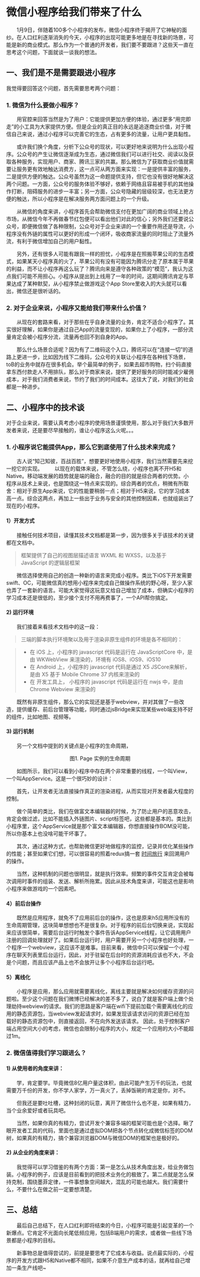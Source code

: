 # 微信小程序给我们带来了什么

&emsp;&emsp;1月9日，伴随着100多个小程序的发布，微信小程序终于揭开了它神秘的面纱。在人口红利逐渐消失的今天，小程序的出现可能更多地是在寻找新的场景，可能是新的商业模式。那么作为一个普通的开发者，我们要不要跟进？这些天一直在思考这个问题，下面就谈一谈我的想法。

## 一、我们是不是需要跟进小程序

我觉得要回答这个问题，首先需要思考两个问题：

### 1. 微信为什么要做小程序？

&emsp;&emsp;用官腔来回答当然是为了用户：它能提供更加方便的体验，通过更多“用完即走”的小工具为大家提供方便。但是企业的真正目的永远是追逐商业价值，对于微信自己来说，通过小程序可以完善它的生态，占有更多的流量，让用户更具黏性。

&emsp;&emsp;或许我们换个角度，分析下公众号的现状，可以更好地来说明为什么出现小程序。公众号的产生让微信逐渐成为生态，通过微信我们可以进行社交、阅读以及获取各种服务，实现用户、商家、腾讯三家的共赢。那么微信为了获取商业价值就需要让服务更有效地触达消费方，这一点可从两方面来实现：一是提供丰富的服务，二是提供方便的触达。公众号虽然为这一命题提供支持，但它也没有很好地解决这两个问题。一方面，公众号的服务体验不够好，依赖于网络且容易被手机的其他操作打断，阻碍服务的进步一丰富；另一方面，公众号隐藏的层级较深，也无法更方便的触达，所以小程序是在解决服务两方面问题上的一个升级。

&emsp;&emsp;从微信的角度来讲，小程序首先会帮助微信支付在更加广阔的商业领域上抢占市场，从微信今年不再做春节红包便可以看出他们对此的信心；另外我们还要说公众号，即便微信做了各种限制，公众号对于企业来讲的一个重要作用还是导流，小程序没有外链的属性可以更好的形成一个闭环，吸收商家流量的同时阻止了流量外流，有利于微信增加自己的用户黏性。

&emsp;&emsp;另外，还有很多人可能有跟我一样的担忧，小程序是在照搬苹果公司的生态模式，如果某天小程序真的火了，苹果公司有没有可能因为腾讯分走了原本属于苹果的利益，而不让小程序再这么玩了？腾讯向来是遵守各种政策的“模范”，我认为这点我们可能不用担心。小程序从提出到上线用了一年的时间，这期间腾讯肯定与苹果达成了某种默契，从小程序禁止做游戏这个App Store里收入的大头就可以看出，微信还是很听话的。

### 2. 对于企业来说，小程序又能给我们带来什么价值？

&emsp;&emsp;从现在的套路来看，对于那些在乎自身流量的业务，肯定不适合小程序了。其实很好理解，如果你是通过自己App的流量变现的，如果你上了小程序，一部分流量肯定会被小程序分流，流量再也回不到自身的App。

&emsp;&emsp;那么什么场景合适呢？因为有了二维码这个入口，腾讯可以在“连接一切”的道路上更进一步，比如因为线下二维码，公众号的关联让小程序在各种线下场景，toB的业务中就存在很多机会。举个最简单的例子，如果去超市购物，扫个码直接拿东西付款走人不用排队，那么对于商家来说，提供了更好服务的同时能减少雇佣成本，对于我们消费者来说，节约了我们的时间成本。这往大了说，对我们的社会都是一种进步。

## 二、小程序中的技术谈

对于企业来说，需要认真考虑小程序的使用场景谨慎使用，那么对于我们大多数开发者来说，还是要尽早接触的，谁让小程序这么火呢。。。

### 1. 小程序说它能提供App，那么它到底使用了什么技术来完成？

&emsp;&emsp;古人说“知己知彼，百战百胜”，想要更好地使用小程序，我们当然需要先来挖一挖它的实现。
&emsp;&emsp;以现在的载体来说，不管怎么绕，小程序也离不开H5和Native。移动端发展的趋势就是端的融合，融合的目的就是综合两者的优势。小程序从技术上来说，也是围绕这一特点来实现的。综合两者的优点，稍微有所取舍：相对于原生App来说，它的性能要稍弱一点；相对于H5来说，它的学习成本高一点。综合这两点，再加上一些出于业务与安全的其他控制因素，也就组装出了现在的小程序。

#### 1）开发方式

&emsp;&emsp;接触任何技术项目，读懂其技术文档都是第一步，因为很多关于该技术的关键都在文档中。

> 框架提供了自己的视图层描述语言 WXML 和 WXSS，以及基于 JavaScript 的逻辑层框架

&emsp;&emsp;微信选择使用自己的创造一种新的语言来完成小程序。类比下iOS下开发需要swift、OC，可能微信真的想用小程序来完成自己做操作系统的野心呀，至少人家也弄了一套新的语言。可能大家觉得这玩意又给自己增加了成本，但确实小程序的学习成本还是很低的，至少接个支付不用再费事了，一个API帮你搞定。

#### 2) 运行环境

&emsp;&emsp;我们接着来看技术文档中的这一段：

> 三端的脚本执行环境聚以及用于渲染非原生组件的环境是各不相同的：

> * 在 iOS 上，小程序的 javascript 代码是运行在 JavaScriptCore 中，是由 WKWebView 来渲染的，环境有 iOS8、iOS9、iOS10
> * 在 Android 上，小程序的 javascript 代码是通过 X5 JSCore来解析，是由 X5 基于 Mobile Chrome 37 内核来渲染的
> * 在 开发工具上， 小程序的 javascript 代码是运行在 nwjs 中，是由 Chrome Webview 来渲染的

&emsp;&emsp;既然有非原生组件，那么它的实现还是基于webview，并对其做了一些改造，提供缓存、前后台管理等功能，同时通过jsBridge来实现某些web端支持不好的组件，比如地图、视频等。

#### 3) 运行机制

&emsp;&emsp;另一个文档中提到的关键点是小程序的生命周期，

<div align=center><img src="./mina-lifecycle.png" alt="" /><div align=center>图1. Page 实例的生命周期</div></div>

&emsp;&emsp;如图所示，我们可以看到小程序中存在两个非常重要的线程，一个叫View，一个叫AppService。这是一个很巧妙的设计：

&emsp;&emsp;首先，让开发者无法直接操作真正的渲染进程，从而实现对开发者最大程度的控制。

&emsp;&emsp;做个简单的类比，我们在做富文本编辑器的时候，为了防止用户的恶意攻击，肯定会做过滤，比如不能插入外链图片、script标签吧，这些都是基本的。类比到小程序里，这个AppService就是那个富文本编辑器，你想直接操作BOM没可能，所以你基本上也没啥可能干坏事了。

&emsp;&emsp;其次，通过这种方式，也帮助微信更好地做程序的监控，记录并优化某些操作的性能；甚至如果它们想，可以很容易的照着redux搞一套 [时间旅行](http://www.ibm.com/developerworks/cn/web/wa-manage-state-with-redux-p4-david-geary/index.html) 来回溯用户的操作。

&emsp;&emsp;当然，这种机制的问题也很明显，就是执行效率。频繁的事件交互肯定会被每次调用时事件的组装、发送、解析所拖累。因此从技术角度来讲，可能这也是影响小程序来做游戏的一个因素吧。

#### 4）前后台操作

&emsp;&emsp;既然是应用程序，就免不了应用前后台的操作，这也是原来h5应用所没有的生命周期管理，这块简单想想也不是很复杂。对于程序的前后台切换来说，实现起来应该很简单，需要后台运行时触发个事件告诉AppService线程，让它调用用户注册的回调处理就好了。如果后台运行时，用户需要开另一个小程序也好处理，一个程序一个webview，这应该不是难事。目前来看，微信中只可以保留一个小程序在聊天列表里后台运行，因此，对于驻留在后台时的资源消耗应该也不大，不会是个问题，而且应该产品上也不会放开让多个小程序后台运行吧。

#### 5）离线化

&emsp;&emsp;小程序是应用，那么应用就需要离线化，离线主要就是解决如何缓存资源的问题啦。至少这个问题在我们微博已经解决的差不多了，说白了就是客户端上做个处理劫持webview的请求。我们的思路是客户端在wifi下提前加载个需要离线化的应用的静态资源包，当webview发起请求时，如果发现该请求访问的资源已经在加载好的静态资源包中，则直接返回，不在向外发送该请求。
因此，处于控制客户端占用空间大小的考虑，微信也会限制小程序的大小，规定一个应用的大小不能超过1m。

### 2. 微信值得我们学习跟进么？

#### 1) 从使用者的角度来讲：

&emsp;&emsp;学，肯定要学。毕竟微信8亿用户量这体积，由此可能产生万千的玩法，也就需要万千份的开发，你不学人家学，万一真火了，丢掉饭碗的肯定是你，对不。

&emsp;&emsp;但我还是要吐吐槽，这种封闭的玩意，离开了微信什么也不是，如果有精力，当个业余爱好或者玩具吧。

&emsp;&emsp;当然，如果你真的有精力，尝试开发个兼容多端的框架可能也是个选择。瞅了眼开发者工具的代码，里面也是通过虚拟DOM把各个节点转化成微信标签的DOM树，如果真的有精力，搞个兼容浏览器DOM与微信DOM的框架也是极好的。

#### 2) 从企业的角度来讲：

&emsp;&emsp;我觉得可以学习借鉴的有两个方面：第一是怎么从技术角度出发，给业务做包装。小程序的例子，应该是目前看到的把技术业务化的极致了。第二点就是怎么保持克制，围绕墨菲定律，一件事想象空间越大，混乱的可能也越大。我们需要什么，不要什么在做之前一定要想清楚。

## 三、总结

&emsp;&emsp;最后自己总结下，在人口红利即将结束的今日，小程序可能是引起变革的一个新爆点。它肯定不光面向长尾低频应用，包括B端用户的需求，或者做一些线下场景都是小程序的目标。

&emsp;&emsp;新事物总是值得尝试的，前提是要思考了它成本与收益。说点最实际的，小程序的开发方式跟H5和Native都不相同，如果不介意生产成本的话，就再给自己增加一条生产线吧~




